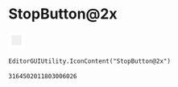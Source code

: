 # StopButton@2x
![](/img/StopButton@2x.png)

``` CSharp
EditorGUIUtility.IconContent("StopButton@2x")
```
```
3164502011803006026
```
